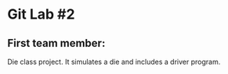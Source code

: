 # Git Lab #2
## First team member: <Lucas Nagle>

Die class project. It simulates a die and includes a driver program.